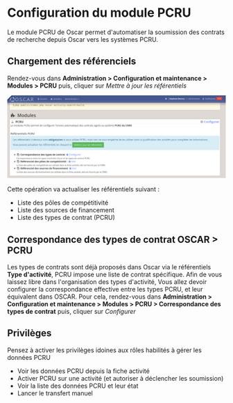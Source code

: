 # Configuration du module PCRU

Le module PCRU de Oscar permet d'automatiser la soumission des contrats de recherche depuis Oscar vers les systèmes PCRU.

## Chargement des référenciels

Rendez-vous dans **Administration > Configuration et maintenance > Modules > PCRU** puis, cliquer sur *Mettre à jour les référentiels* 

![Configuration PCRU](images/pcru-config.png)

Cette opération va actualiser les référentiels suivant : 

 - Liste des pôles de compétitivité
 - Liste des sources de financement
 - Liste des types de contrat (PCRU)

## Correspondance des types de contrat OSCAR > PCRU

Les types de contrats sont déjà proposés dans Oscar via le référentiels **Type d'activité**, PCRU impose une liste de contrat spécifique. Afin de vous laissez libre dans l'organisation des types d'activité, Vous allez devoir configurer la correspondance effective entre les types PCRU, et leur équivalent dans OSCAR. Pour cela, rendez-vous dans **Administration > Configuration et maintenance > Modules > PCRU > Correspondance des types de contrat** puis, cliquer sur *Configurer*

## Privilèges

Pensez à activer les privilèges idoines aux rôles habilités à gérer les données PCRU

 - Voir les données PCRU depuis la fiche activité
 - Activer PCRU sur une activité (et autoriser à déclencher les soumission)
 - Voir la liste des données PCRU et leur état
 - Lancer le transfert manuel